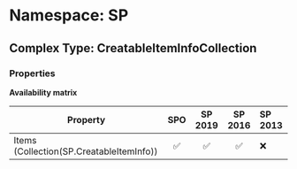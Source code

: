 # Namespace: SP

## Complex Type: CreatableItemInfoCollection

### Properties

**Availability matrix**

Property | SPO | SP 2019 | SP 2016 | SP 2013
----------|:---:|:-------:|:-------:|:-------
Items (Collection(SP.CreatableItemInfo)) | ✅ | ✅ | ✅ | ❌
